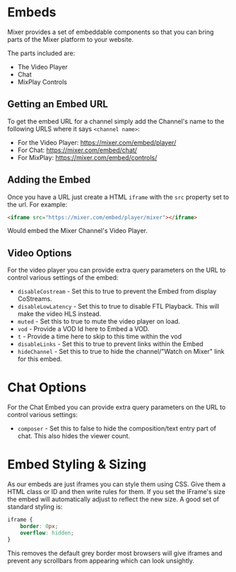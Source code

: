 # Embeds

Mixer provides a set of embeddable components so that you can bring parts of the Mixer platform to your website.

The parts included are:
- The Video Player
- Chat
- MixPlay Controls

## Getting an Embed URL

To get the embed URL for a channel simply add the Channel's name to the following URLS where it says `<channel name>`:
- For the Video Player: https://mixer.com/embed/player/<channel name>
- For Chat: https://mixer.com/embed/chat/<channel name>
- For MixPlay: https://mixer.com/embed/controls/<channel name>

## Adding the Embed

Once you have a URL just create a HTML `iframe` with the `src` property set to the url. For example:
```html
<iframe src="https://mixer.com/embed/player/mixer"></iframe>
```
Would embed the Mixer Channel's Video Player.

## Video Options

For the video player you can provide extra query parameters on the URL to control various settings of the embed:
- `disableCostream` - Set this to true to prevent the Embed from display CoStreams.
- `disableLowLatency` - Set this to true to disable FTL Playback. This will make the video HLS instead.
- `muted` - Set this to true to mute the video player on load.
- `vod` - Provide a VOD Id here to Embed a VOD.
- `t` - Provide a time here to skip to this time within the vod
- `disableLinks` - Set this to true to prevent links within the Embed
- `hideChannel` - Set this to true to hide the channel/"Watch on Mixer" link for this embed.


# Chat Options

For the Chat Embed you can provide extra query parameters on the URL to control various settings:
- `composer` - Set this to false to hide the composition/text entry part of chat. This also hides the viewer count.


# Embed Styling & Sizing
As our embeds are just iframes you can style them using CSS. Give them a HTML class or ID and then write rules for them. If you set the IFrame's size the embed will automatically adjust to reflect the new size. A good set of standard styling is:

```css
iframe {
    border: 0px;
    overflow: hidden;
}
```
This removes the default grey border most browsers will give iframes and prevent any scrollbars from appearing which can look unsightly.
